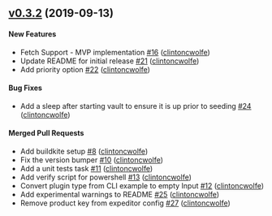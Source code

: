 <!-- latest_release -->
<!-- latest_release -->

<!-- release_rollup -->
<!-- release_rollup -->

<!-- latest_stable_release -->
## [v0.3.2](https://github.com/inspec/inspec-vault/tree/v0.3.2) (2019-09-13)

#### New Features
- Fetch Support - MVP implementation [#16](https://github.com/inspec/inspec-vault/pull/16) ([clintoncwolfe](https://github.com/clintoncwolfe))
- Update README for initial release [#21](https://github.com/inspec/inspec-vault/pull/21) ([clintoncwolfe](https://github.com/clintoncwolfe))
- Add priority option [#22](https://github.com/inspec/inspec-vault/pull/22) ([clintoncwolfe](https://github.com/clintoncwolfe))

#### Bug Fixes
- Add a sleep after starting vault to ensure it is up prior to seeding [#24](https://github.com/inspec/inspec-vault/pull/24) ([clintoncwolfe](https://github.com/clintoncwolfe))

#### Merged Pull Requests
- Add buildkite setup [#8](https://github.com/inspec/inspec-vault/pull/8) ([clintoncwolfe](https://github.com/clintoncwolfe))
- Fix the version bumper [#10](https://github.com/inspec/inspec-vault/pull/10) ([clintoncwolfe](https://github.com/clintoncwolfe))
- Add a unit tests task [#11](https://github.com/inspec/inspec-vault/pull/11) ([clintoncwolfe](https://github.com/clintoncwolfe))
- Add verify script for powershell [#13](https://github.com/inspec/inspec-vault/pull/13) ([clintoncwolfe](https://github.com/clintoncwolfe))
- Convert plugin type from CLI example to empty Input [#12](https://github.com/inspec/inspec-vault/pull/12) ([clintoncwolfe](https://github.com/clintoncwolfe))
- Add experimental warnings to README [#25](https://github.com/inspec/inspec-vault/pull/25) ([clintoncwolfe](https://github.com/clintoncwolfe))
- Remove product key from expeditor config [#27](https://github.com/inspec/inspec-vault/pull/27) ([clintoncwolfe](https://github.com/clintoncwolfe))
<!-- latest_stable_release -->

